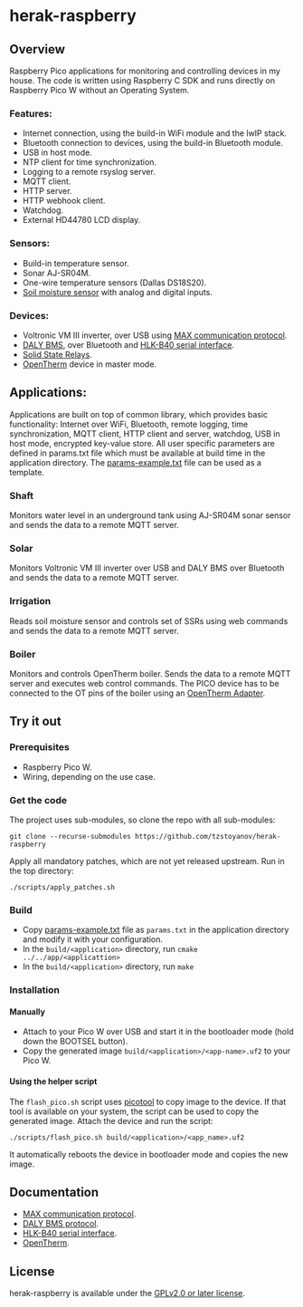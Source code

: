 # herak-raspberry

## Overview
Raspberry Pico applications for monitoring and controlling devices in my house. The code is written
using Raspberry C SDK and runs directly on Raspberry Pico W without an Operating System.

### Features:
- Internet connection, using the build-in WiFi module and the lwIP stack.
- Bluetooth connection to devices, using the build-in Bluetooth module.
- USB in host mode.
- NTP client for time synchronization.
- Logging to a remote rsyslog server.
- MQTT client.
- HTTP server.
- HTTP webhook client.
- Watchdog.
- External HD44780 LCD display.

### Sensors:
- Build-in temperature sensor.
- Sonar AJ-SR04M.
- One-wire temperature sensors (Dallas DS18S20).
- [Soil moisture sensor](docs/Soil_moisture_sensor_module_EN.pdf) with analog and digital inputs.

### Devices:
- Voltronic VM III inverter, over USB using [MAX communication protocol](docs/MAX-Communication-Protocol.pdf).
- [DALY BMS](docs/Daly-Communications-Protocol-V1.2.pdf), over Bluetooth and [HLK-B40 serial interface](docs/HLK-B40.pdf).
- [Solid State Relays](libs/common/devices/ssr/README.md).
- [OpenTherm](docs/Opentherm-Protocol-v2-2.pdf) device in master mode.

## Applications:
Applications are built on top of common library, which provides basic functionality:
Internet over WiFi, Bluetooth, remote logging, time synchronization, MQTT client, HTTP client
and server, watchdog, USB in host mode, encrypted key-value store.
All user specific parameters are defined in params.txt file which must be available at
build time in the application directory. The [params-example.txt](app/params_example.txt) file can
be used as a template.

### Shaft
Monitors water level in an underground tank using AJ-SR04M sonar sensor and
sends the data to a remote MQTT server.

### Solar
Monitors Voltronic VM III inverter over USB and DALY BMS over Bluetooth and
sends the data to a remote MQTT server.

### Irrigation
Reads soil moisture sensor and controls set of SSRs using web commands and
sends the data to a remote MQTT server.

### Boiler
Monitors and controls OpenTherm boiler. Sends the data to a remote MQTT
server and executes web control commands. The PICO device has to be
connected to the OT pins of the boiler using
an [OpenTherm Adapter](https://ihormelnyk.com/opentherm_adapter).

## Try it out

### Prerequisites
- Raspberry Pico W.
- Wiring, depending on the use case.

### Get the code
The project uses sub-modules, so clone the repo with all sub-modules:
```
git clone --recurse-submodules https://github.com/tzstoyanov/herak-raspberry
```
Apply all mandatory patches, which are not yet released upstream. Run in the top directory:
```
./scripts/apply_patches.sh 
```

### Build
- Copy [params-example.txt](app/params_example.txt) file as `params.txt` in the application directory
and modify it with your configuration.
- In the `build/<application>` directory, run `cmake ../../app/<applicattion>`
- In the `build/<application>` directory, run `make`

### Installation
#### Manually
- Attach to your Pico W over USB and start it in the bootloader mode (hold down the BOOTSEL button).
- Copy the generated image `build/<application>/<app-name>.uf2` to your Pico W.
#### Using the helper script
The `flash_pico.sh` script uses [picotool](https://github.com/raspberrypi/picotool) to copy image to the device.
If that tool is available on your system, the script can be used to copy the generated image. Attach the device
and run the script:
```
./scripts/flash_pico.sh build/<application>/<app_name>.uf2
```
It automatically reboots the device in bootloader mode and copies the new image.

## Documentation
- [MAX communication protocol](docs/MAX-Communication-Protocol.pdf).
- [DALY BMS protocol](docs/Daly-Communications-Protocol-V1.2.pdf).
- [HLK-B40 serial interface](docs/HLK-B40.pdf).
- [OpenTherm](docs/Opentherm-Protocol-v2-2.pdf).

## License
herak-raspberry is available under the [GPLv2.0 or later license](LICENSE).
